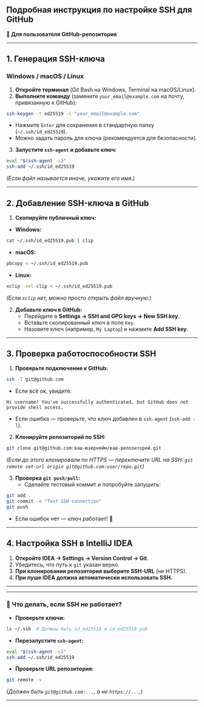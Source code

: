 ## **Подробная инструкция по настройке SSH для GitHub**

**🔹 Для пользователя GitHub-репозитория**

---

## **1. Генерация SSH-ключа**

### **Windows / macOS / Linux**
1. **Откройте терминал** (Git Bash на Windows, Terminal на macOS/Linux).    
2. **Выполните команду** (замените `your_email@example.com` на почту, привязанную к GitHub):
```bash
ssh-keygen -t ed25519 -C "your_email@example.com"
```
   - Нажмите `Enter` для сохранения в стандартную папку (`~/.ssh/id_ed25519`). 
   - Можно задать пароль для ключа (рекомендуется для безопасности).
    
3. **Запустите `ssh-agent` и добавьте ключ:**
```bash
eval "$(ssh-agent -s)"
ssh-add ~/.ssh/id_ed25519
```
   _(Если файл называется иначе, укажите его имя.)_
 
---
## **2. Добавление SSH-ключа в GitHub**
1. **Скопируйте публичный ключ:**

  - **Windows:**
```bash
cat ~/.ssh/id_ed25519.pub | clip
```
	
  - **macOS:**
```bash
pbcopy < ~/.ssh/id_ed25519.pub
```
	
  - **Linux:**
```bash
xclip -sel clip < ~/.ssh/id_ed25519.pub
```
_(Если `xclip` нет, можно просто открыть файл вручную.)_

2. **Добавьте ключ в GitHub:**    
    - Перейдите в **Settings → SSH and GPG keys → New SSH key**.        
    - Вставьте скопированный ключ в поле `Key`.        
    - Назовите ключ (например, `My Laptop`) и нажмите **Add SSH key**.        

---
## **3. Проверка работоспособности SSH**

1. **Проверьте подключение к GitHub:**
```bash
ssh -T git@github.com
```
   - Если всё ок, увидите:
```text
Hi username! You've successfully authenticated, but GitHub does not provide shell access.
```
   - Если ошибка — проверьте, что ключ добавлен в `ssh-agent` (`ssh-add -l`).
    
2. **Клонируйте репозиторий по SSH:**
```bash
git clone git@github.com:ваш-юзернейм/ваш-репозиторий.git
```
   _(Если до этого клонировали по HTTPS — переключите URL на SSH: `git remote set-url origin git@github.com:user/repo.git`)_
    
3. **Проверка `git push/pull`:**
    - Сделайте тестовый коммит и попробуйте запушить:
```bash
git add .
git commit -m "Test SSH connection"
git push
```
   - Если ошибок нет — ключ работает! 🎉

---
## **4. Настройка SSH в IntelliJ IDEA**

1. **Откройте IDEA → Settings → Version Control → Git**.
2. Убедитесь, что путь к `git` указан верно.    
3. **При клонировании репозитория выберите SSH-URL** (не HTTPS).    
4. **При пуше IDEA должна автоматически использовать SSH.**    

---

---
### **🔹 Что делать, если SSH не работает?**
- **Проверьте ключи:**
```bash
ls ~/.ssh  # Должны быть id_ed25519 и id_ed25519.pub
```

- **Перезапустите `ssh-agent`:**
```bash
eval "$(ssh-agent -s)"
ssh-add ~/.ssh/id_ed25519
```

- **Проверьте URL репозитория:**
```bash
git remote -v
```
_(Должен быть `git@github.com:...`, а не `https://...`.)_

---

